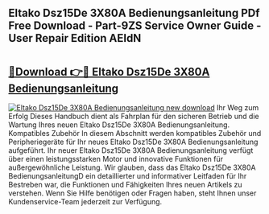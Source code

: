 ## Eltako Dsz15De 3X80A Bedienungsanleitung PDf Free Download - Part-9ZS Service Owner Guide - User Repair Edition AEIdN

# <h2><a href="http://df0tiz.blite.top/?on=Eltako+Dsz15De+3X80A+Bedienungsanleitung">🔗Download 👉🔴 Eltako Dsz15De 3X80A Bedienungsanleitung</a></h2>

[![Eltako Dsz15De 3X80A Bedienungsanleitung new download](https://i.imgur.com/lujVjoI.png)](http://df0tiz.blite.top/?on=Eltako+Dsz15De+3X80A+Bedienungsanleitung)
Ihr Weg zum Erfolg Dieses Handbuch dient als Fahrplan für den sicheren Betrieb und die Wartung Ihres neuen Eltako Dsz15De 3X80A Bedienungsanleitung. Kompatibles Zubehör In diesem Abschnitt werden kompatibles Zubehör und Peripheriegeräte für Ihr neues Eltako Dsz15De 3X80A Bedienungsanleitung aufgeführt. Ihr neuer Eltako Dsz15De 3X80A Bedienungsanleitung verfügt über einen leistungsstarken Motor und innovative Funktionen für außergewöhnliche Leistung. Wir glauben, dass das Eltako Dsz15De 3X80A BedienungsanleitungD ein detaillierter und informativer Leitfaden für Ihr Bestreben war, die Funktionen und Fähigkeiten Ihres neuen Artikels zu verstehen. Wenn Sie Hilfe benötigen oder Fragen haben, steht Ihnen unser Kundenservice-Team jederzeit zur Verfügung.
